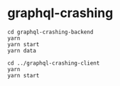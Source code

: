 # graphql-crashing

```
cd graphql-crashing-backend
yarn
yarn start
yarn data

cd ../graphql-crashing-client
yarn
yarn start
```
